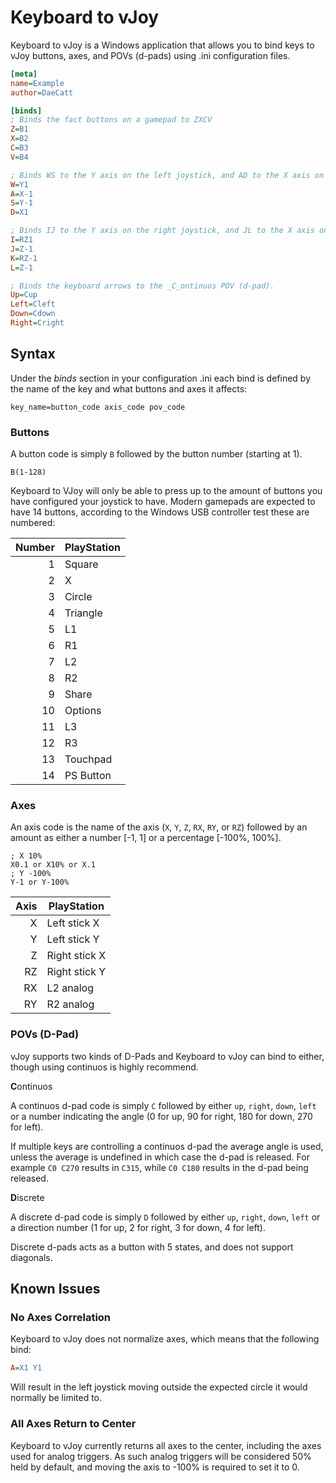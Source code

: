 # Keyboard to vJoy

Keyboard to vJoy is a Windows application that allows you to bind keys to vJoy
buttons, axes, and POVs (d-pads) using .ini configuration files.

```ini
[meta]
name=Example
author=DaeCatt

[binds]
; Binds the fact buttons on a gamepad to ZXCV
Z=B1
X=B2
C=B3
V=B4

; Binds WS to the Y axis on the left joystick, and AD to the X axis on the left joystick.
W=Y1
A=X-1
S=Y-1
D=X1

; Binds IJ to the Y axis on the right joystick, and JL to the X axis on the right joystick.
I=RZ1
J=Z-1
K=RZ-1
L=Z-1

; Binds the keyboard arrows to the _C_ontinuos POV (d-pad).
Up=Cup
Left=Cleft
Down=Cdown
Right=Cright
```

## Syntax

Under the _binds_ section in your configuration .ini each bind is defined by the
name of the key and what buttons and axes it affects:

```
key_name=button_code axis_code pov_code
```

### Buttons

A button code is simply `B` followed by the button number (starting at 1).

```
B(1-128)
```

Keyboard to VJoy will only be able to press up to the amount of buttons you have
configured your joystick to have. Modern gamepads are expected to have 14 buttons,
according to the Windows USB controller test these are numbered:

| Number | PlayStation |
| -----: | ----------- |
|      1 | Square      |
|      2 | X           |
|      3 | Circle      |
|      4 | Triangle    |
|      5 | L1          |
|      6 | R1          |
|      7 | L2          |
|      8 | R2          |
|      9 | Share       |
|     10 | Options     |
|     11 | L3          |
|     12 | R3          |
|     13 | Touchpad    |
|     14 | PS Button   |

### Axes

An axis code is the name of the axis (`X`, `Y`, `Z`, `RX`, `RY`, or `RZ`)
followed by an amount as either a number [-1, 1] or a percentage [-100%, 100%].

```
; X 10%
X0.1 or X10% or X.1
; Y -100%
Y-1 or Y-100%
```

| Axis | PlayStation   |
| ---: | ------------- |
|    X | Left stick X  |
|    Y | Left stick Y  |
|    Z | Right stick X |
|   RZ | Right stick Y |
|   RX | L2 analog     |
|   RY | R2 analog     |

### POVs (D-Pad)

vJoy supports two kinds of D-Pads and Keyboard to vJoy can bind to either,
though using continuos is highly recommend.

**C**ontinuos

A continuos d-pad code is simply `C` followed by either `up`, `right`, `down`,
`left` or a number indicating the angle (0 for up, 90 for right, 180 for down,
270 for left).

If multiple keys are controlling a continuos d-pad the average angle is used,
unless the average is undefined in which case the d-pad is released. For example
`C0 C270` results in `C315`, while `C0 C180` results in the d-pad being
released.

**D**iscrete

A discrete d-pad code is simply `D` followed by either `up`, `right`, `down`,
`left` or a direction number (1 for up, 2 for right, 3 for down, 4 for left).

Discrete d-pads acts as a button with 5 states, and does not support diagonals.

## Known Issues

### No Axes Correlation

Keyboard to vJoy does not normalize axes, which means that the following bind:

```ini
A=X1 Y1
```

Will result in the left joystick moving outside the expected circle it would
normally be limited to.

### All Axes Return to Center

Keyboard to vJoy currently returns all axes to the center, including the axes
used for analog triggers. As such analog triggers will be considered 50% held
by default, and moving the axis to -100% is required to set it to 0.

